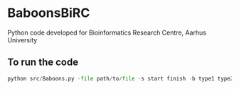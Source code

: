 # BaboonsBiRC
Python code developed for Bioinformatics Research Centre, Aarhus University

## To run the code ##

```python
python src/Baboons.py -file path/to/file -s start finish -b type1 type2 type3
